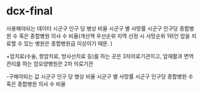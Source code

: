 # dcx-final

사용해야되는 데이터
시군구 인구 당 병상 비율
시군구 별 사망률
시군구 인구당 종합병원 수 혹은 종합병원 의사 수 비율(개선책 우선순위 지역 선정 시 사망순위 1위인 암을 치료할 수 있는 병원은 종합병원급 이상이기 때문. )

+암치료(수술, 항암치료, 방사선치료 등)를 하는 곳은 3차의료기관이고, 암재활과 면역관리를 하는 암요양병원은 2차 의료기관


-구해야되는 값
시군구 인구 당 병상 비율
시군구 별 사망률
시군구 인구당 종합병원 수 혹은 종합병원 의사 수 비율
